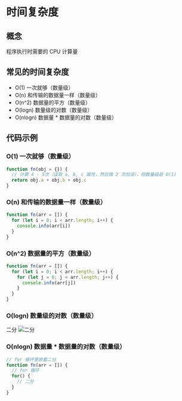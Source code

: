 # 时间复杂度

## 概念
程序执行时需要的 CPU 计算量

## 常见的时间复杂度
- O(1) 一次就够（数量级）
- O(n) 和传输的数据量一样（数量级）
- O(n^2) 数据量的平方（数量级）
- O(logn) 数量级的对数（数量级）
- O(nlogn) 数据量 * 数据量的对数（数量级）

## 代码示例
### O(1) 一次就够（数量级）
```javascript
function fn(obj = {}) {
  // 计算 4 - 5次（读取 a, b, c 属性，然后做 2 次加法），但数量级是 O(1)
  return obj.a + obj.b + obj.c 
}
```

### O(n) 和传输的数据量一样（数量级）
```javascript
function fn(arr = []) {
  for (let i = 0; i < arr.length; i++) {
    console.info(arr[i])
  }
}
```

### O(n^2) 数据量的平方（数量级）
```javascript
function fn(arr = []) {
  for (let i = 0; i < arr.length; i++) {
    for (let j = 0; j < arr.length; j++) {
      console.info(arr[j])
    }
  }
}
```

### O(logn) 数量级的对数（数量级）
二分
![二分](/assets/time-complexity/二分.png)

### O(nlogn) 数据量 * 数据量的对数（数量级）
```javascript
// for 循环里嵌套二分
function fn(arr = []) {
  // for 循环
  for() {
    // 二分
  }
}
```
